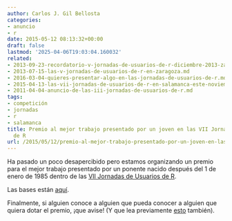 ```yaml
---
author: Carlos J. Gil Bellosta
categories:
- anuncio
- r
date: 2015-05-12 08:13:32+00:00
draft: false
lastmod: '2025-04-06T19:03:04.160032'
related:
- 2013-09-23-recordatorio-v-jornadas-de-usuarios-de-r-diciembre-2013-zaragoza.md
- 2013-07-15-las-v-jornadas-de-usuarios-de-r-en-zaragoza.md
- 2016-03-04-quieres-presentar-algo-en-las-jornadas-de-usuarios-de-r.md
- 2015-04-13-las-vii-jornadas-de-usuarios-de-r-en-salamanca-este-noviembre.md
- 2011-04-04-anuncio-de-las-iii-jornadas-de-usuarios-de-r.md
tags:
- competición
- jornadas
- r
- salamanca
title: Premio al mejor trabajo presentado por un joven en las VII Jornadas de Usuarios
  de R
url: /2015/05/12/premio-al-mejor-trabajo-presentado-por-un-joven-en-las-vii-jornadas-de-usuarios-de-r/
---
```


Ha pasado un poco desapercibido pero estamos organizando un premio para el mejor trabajo presentado por un ponente nacido después del 1 de enero de 1985 dentro de las [VII Jornadas de Usuarios de R](http://r-es.org/7jornadasR/).

Las bases están [aquí](http://r-es.org/7jornadasR/pdf/concursojoven.pdf).

Finalmente, si alguien conoce a alguien que pueda conocer a alguien que quiera dotar el premio, ¡que avise! (Y que lea previamente [esto](http://r-es.org/7jornadasR/pdf/patrocinios_jornadas.pdf) también).